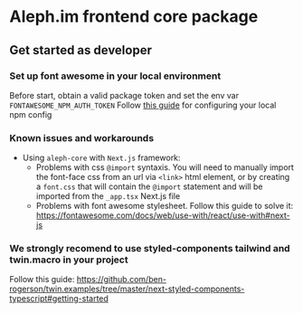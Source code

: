 # Aleph.im frontend core package

## Get started as developer

### Set up font awesome in your local environment

Before start, obtain a valid package token and set the env var `FONTAWESOME_NPM_AUTH_TOKEN` 
Follow [this guide](https://fontawesome.com/docs/web/setup/packages#set-up-npm-token-for-all-projects) for configuring your local npm config

### Known issues and workarounds

- Using `aleph-core` with `Next.js` framework:
  - Problems with css `@import` syntaxis. You will need to manually import the font-face css from an url via `<link>` html element, or by creating a `font.css` that will contain the `@import` statement and will be imported from the `_app.tsx` Next.js file
  - Problems with font awesome stylesheet. Follow this guide to solve it: https://fontawesome.com/docs/web/use-with/react/use-with#next-js

### We strongly recomend to use styled-components tailwind and twin.macro in your project

Follow this guide: https://github.com/ben-rogerson/twin.examples/tree/master/next-styled-components-typescript#getting-started